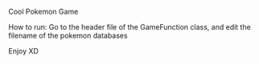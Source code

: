 Cool Pokemon Game

How to run: Go to the header file of the GameFunction class, and edit the filename of the pokemon databases

Enjoy XD
